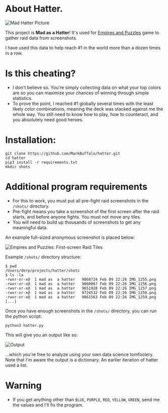 # About Hatter.

![Mad Hatter Picture](https://i.imgur.com/AjlFcy1.jpg)

This project is **Mad as a Hatter**! It's used for [Empires and Puzzles](https://www.smallgiantgames.com/empires-and-puzzles) game to gather raid data from screenshots. 

I have used this data to help reach #1 in the world more than a dozen times in a row.

# Is this cheating?

- I don't believe  so. You're simply collecting data on what your top colors are so you can maximize your chances of winning through simple statistics. 
- To prove the point, I reached #1 globally several times with the least likely color combinations, meaning the deck was stacked against me the whole way. You still need to know how to play, how to counteract, and you absolutely need good heroes. 

# Installation:

```
git clone https://github.com/MarkBuffalo/hatter.git
cd hatter
pip3 install -r requirements.txt
mkdir shots
```

# Additional program requirements

- For this to work, you must put all pre-fight raid screenshots in the `/shots/` directory. 
- Pre-fight means you take a screenshot of the first screen after the raid starts, and before anyone fights. You must not move any tiles.
- You will need to build up thousands of screenshots to get any meaningful data.

An example full-sized anonymous screenshot is placed below:

![Empires and Puzzles: First-screen Raid Tiles](https://i.imgur.com/GYU1gxh.jpg)

Example `/shots/` directory structure:

```
$ pwd
/Users/derp/projects/hatter/shots
$ ls -la 
-rwxr-xr-x@  1 mad as  a hatter   9868724 Feb 09 22:26 IMG_1255.png
-rwxr-xr-x@  1 mad as  a hatter   9860067 Feb 09 22:26 IMG_1256.png
-rwxr-xr-x@  1 mad as  a hatter   9651928 Feb 09 22:26 IMG_1257.png
-rwxr-xr-x@  1 mad as  a hatter   9724532 Feb 09 22:26 IMG_1258.png
-rwxr-xr-x@  1 mad as  a hatter   9861563 Feb 09 22:26 IMG_1259.png
[...]
```

Once you have enough screenshots in the `/shots/` directory, you can run the python script:

```
python3 hatter.py
```

This will give you an output like so:

![Output](https://i.imgur.com/XpSB55u.png)

...which you're free to analyze using your own data science tomfoolery. Note that I'm aware the output is a dictionary. An earlier iteration of hatter used a list.

# Warning

- If you get anything other than `BLUE`, `PURPLE`, `RED`, `YELLOW`, `GREEN`, send me the values and I'll fix the program. 
